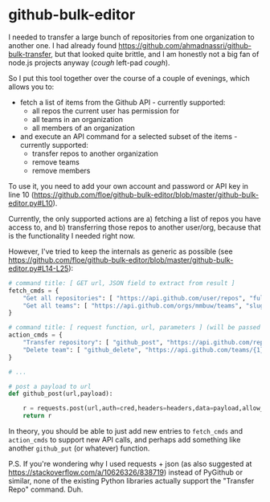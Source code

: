 # github-bulk-editor

I needed to transfer a large bunch of repositories from one organization to another one. I had already found https://github.com/ahmadnassri/github-bulk-transfer, but that looked quite brittle, and I am honestly not a big fan of node.js projects anyway (*cough* left-pad *cough*).

So I put this tool together over the course of a couple of evenings, which allows you to:

  - fetch a list of items from the Github API - currently supported:
    - all repos the current user has permission for
    - all teams in an organization
    - all members of an organization
  - and execute an API command for a selected subset of the items - currently supported:
    - transfer repos to another organization
    - remove teams
    - remove members
  
To use it, you need to add your own account and password or API key in line 10 (https://github.com/floe/github-bulk-editor/blob/master/github-bulk-editor.py#L10).
  
Currently, the only supported actions are a) fetching a list of repos you have access to, and b) transferring those repos to another user/org, because that is the functionality I needed right now.

However, I've tried to keep the internals as generic as possible (see https://github.com/floe/github-bulk-editor/blob/master/github-bulk-editor.py#L14-L25):

```python
# command title: [ GET url, JSON field to extract from result ]
fetch_cmds = { 
    "Get all repositories": [ "https://api.github.com/user/repos", "full_name"],
    "Get all teams": [ "https://api.github.com/orgs/mmbuw/teams", "slug" ], # TODO: make org name editable
}

# command title: [ request function, url, parameters ] (will be passed through format(name,id), hence the double braces)
action_cmds = {
    "Transfer repository": [ "github_post", "https://api.github.com/repos/{0}/transfer", '{{ "new_owner": "{0}", "team_ids": [] }}' ],
    "Delete team": [ "github_delete", "https://api.github.com/teams/{1}", "" ],
}

# ...

# post a payload to url
def github_post(url,payload):

    r = requests.post(url,auth=cred,headers=headers,data=payload,allow_redirects=True)
    return r
```

In theory, you should be able to just add new entries to `fetch_cmds` and `action_cmds` to support new API calls, and perhaps add something like another `github_put` (or whatever) function.

P.S. If you're wondering why I used requests + json (as also suggested at https://stackoverflow.com/a/10626326/838719) instead of PyGithub or similar, none of the existing Python libraries actually support the "Transfer Repo" command. Duh.
